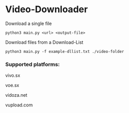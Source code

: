 # Video-Downloader

Download a single file
```
python3 main.py <url> <output-file>
```

Download files from a Download-List
```
python3 main.py -f example-dllist.txt ./video-folder
```



### Supported platforms:

vivo.sx

voe.sx

vidoza.net

vupload.com
